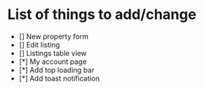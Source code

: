 # List of things to add/change

- [] New property form
- [] Edit listing
- [] Listings table view
- [*] My account page
- [*] Add top loading bar
- [*] Add toast notification
